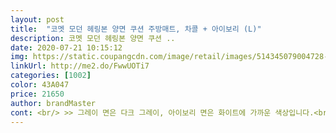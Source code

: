 ```yaml
---
layout: post 
title:  "코멧 모던 헤링본 양면 쿠션 주방매트, 차콜 + 아이보리 (L)" 
description: 코멧 모던 헤링본 양면 쿠션 ..
date: 2020-07-21 10:15:12 
img: https://static.coupangcdn.com/image/retail/images/514345079004728-e52202dd-cd49-4d9c-a247-cb2ce4a1d860.jpg 
linkUrl: http://me2.do/FwwUOTi7 
categories: [1002] 
color: 43A047 
price: 21650 
author: brandMaster 
cont: <br/> >> 그레이 면은 다크 그레이, 아이보리 면은 화이트에 가까운 색상입니다.<br/><br/>>> 기존에 사용하던 패브릭 매트와 사이즈를 비슷하게 갔더니 딱 좋네요.<br/><br/>>> 요리, 설거지할 때 발과 다리에 확실히 무리가 덜 갑니다.<br/><br/>>> 이 부분은 확실히 마음에 들어서 본가에도 하나 사드렸어요.<br/><br/>>> 패브릭 매트는 매번 세탁해야 해서 너무 귀찮았거든요.<br/><br/>>> 패키지가 깔끔해서 집들이 선물로도 괜찮겠더군요.<br/><br/><br/> - 14mm 쿠션의 퐁신한 쿠션감이 좋습니다.<br/> 원복 속도도 빠르네요.<br/><br/><br/> - M ( 45 x 120 cm ) 사이즈는 가정집 싱크대  앞에 딱 맞게 놓기 좋은 사이즈입니다.<br/><br/><br/> - 겉은 종이 상자, 내부는 매트 겉에 얇은 비닐 패키지가 있습니다.<br/><br/><br/> - 더운 날에는 매트가 바닥에 쩍쩍 붙어서 가끔 뒤집어 줘야 합니다.<br/><br/><br/> - 뭐 묻었을 때 물티슈로 닦으면 돼서 관리가 편합니다.<br/><br/><br/> - 바닥에서 들뜨지 않고 안정감 + 균형감 있게 놓을 수 있습니다.<br/><br/><br/> - 사용 전 물티슈로 닦아냈는데, 딱히 묻어 나오는 것은 없더군요.<br/><br/><br/> - 소재 특성상 가벼워 보관이 간편하고, 바닥에 잘 밀착해서 미끄러질 염려가 없습니다.<br/><br/><br/> - 압착되어 있는 마감이 튼튼한 편입니다.<br/><br/> 
---
```

 